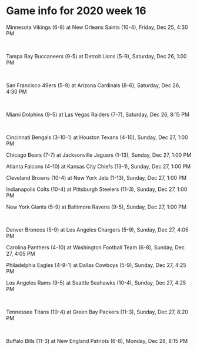 # Game info for 2020 week 16

Minnesota Vikings (6-8) at New Orleans Saints (10-4), Friday, Dec 25, 4:30 PM


<br/>

Tampa Bay Buccaneers (9-5) at Detroit Lions (5-9), Saturday, Dec 26, 1:00 PM


<br/>

San Francisco 49ers (5-9) at Arizona Cardinals (8-6), Saturday, Dec 26, 4:30 PM


<br/>

Miami Dolphins (9-5) at Las Vegas Raiders (7-7), Saturday, Dec 26, 8:15 PM


<br/>

Cincinnati Bengals (3-10-1) at Houston Texans (4-10), Sunday, Dec 27, 1:00 PM

Chicago Bears (7-7) at Jacksonville Jaguars (1-13), Sunday, Dec 27, 1:00 PM

Atlanta Falcons (4-10) at Kansas City Chiefs (13-1), Sunday, Dec 27, 1:00 PM

Cleveland Browns (10-4) at New York Jets (1-13), Sunday, Dec 27, 1:00 PM

Indianapolis Colts (10-4) at Pittsburgh Steelers (11-3), Sunday, Dec 27, 1:00 PM

New York Giants (5-9) at Baltimore Ravens (9-5), Sunday, Dec 27, 1:00 PM


<br/>

Denver Broncos (5-9) at Los Angeles Chargers (5-9), Sunday, Dec 27, 4:05 PM

Carolina Panthers (4-10) at Washington Football Team (6-8), Sunday, Dec 27, 4:05 PM

Philadelphia Eagles (4-9-1) at Dallas Cowboys (5-9), Sunday, Dec 27, 4:25 PM

Los Angeles Rams (9-5) at Seattle Seahawks (10-4), Sunday, Dec 27, 4:25 PM


<br/>

Tennessee Titans (10-4) at Green Bay Packers (11-3), Sunday, Dec 27, 8:20 PM


<br/>

Buffalo Bills (11-3) at New England Patriots (6-8), Monday, Dec 28, 8:15 PM

